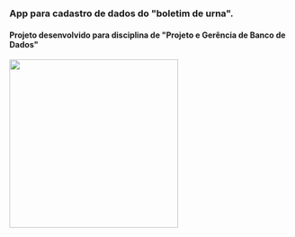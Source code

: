 ### App para cadastro de dados do "boletim de urna".  
#### Projeto desenvolvido para disciplina de "Projeto e Gerência de Banco de Dados"  

<code><a target="_blank" rel="noopener noreferrer" href="https://raw.githubusercontent.com/fabioo-junioor/project-app-electoral-partials/blob/main/imgs/tela1.png"><img height="300" src="https://raw.githubusercontent.com/fabioo-junioor/project-app-electoral-partials/blob/main/imgs/tela1.png" style="max-width:100%;"></a></code>
